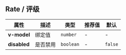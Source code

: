 ## Rate / 评级

<ex-code name="ex-rate-basic"/></ex-code>

<ex-code name="ex-rate-disabled"/></ex-code>

<ex-footer edit-link="https://github.com/zeit-ui/vue/edit/master/docs/en-us/components/rate.md">

| 属性 | 描述 | 类型 | 推荐值 | 默认
| ---------- | ---------- | ---- |  -------------- | ------ |
| **v-model** | 绑定值 | `number` | - | - |
| **disabled** | 是否禁用 | `boolean` | - | `false` |

</ex-footer>
